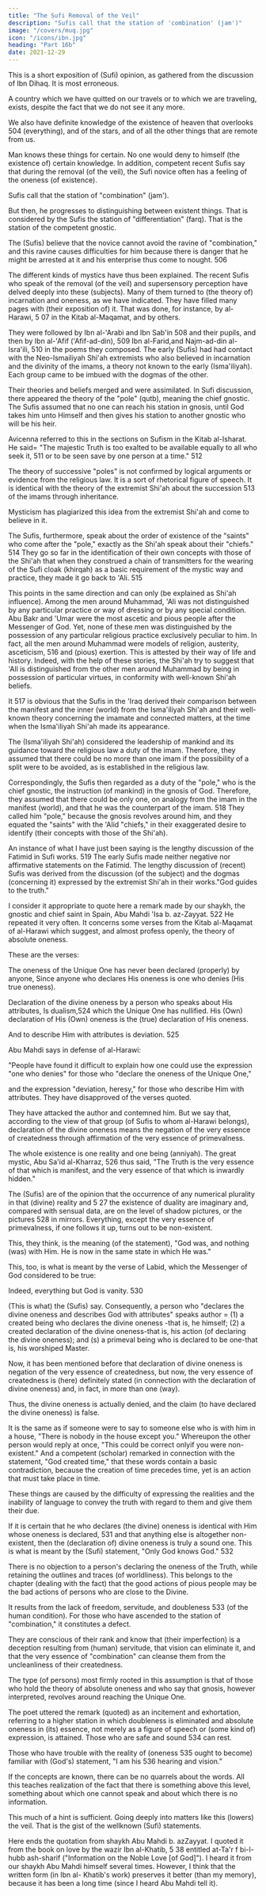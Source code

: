 ```yaml
---
title: "The Sufi Removal of the Veil"
description: "Sufis call that the station of 'combination' (jam')"
image: "/covers/muq.jpg"
icon: "/icons/ibn.jpg"
heading: "Part 16b"
date: 2021-12-29
---
```




This is a short exposition of (Sufi) opinion, as gathered from the discussion of Ibn Dihaq. It is most erroneous. 

A country which we have quitted on our travels or to which we are traveling, exists, despite the fact that we do not see it any more. 

We also have definite knowledge of the existence of heaven that overlooks 504 (everything), and of the stars, and of all the other things that are remote from us. 

Man knows these things for certain. No one would deny to himself (the existence of) certain knowledge. In addition, competent recent Sufis say that during the removal (of the veil), the Sufi novice often has a feeling of the oneness (of existence). 

Sufis call that the station of "combination" (jam'). <!-- 505  -->

But then, he progresses to distinguishing between existent things. That is considered by the Sufis the station of "differentiation" (farq). That is the station of the competent gnostic. 

The (Sufis) believe that the novice cannot avoid the ravine of "combination," and this ravine causes difficulties for him because there is danger that he might be arrested at it and his enterprise thus come to nought. 506

The different kinds of mystics have thus been explained. The recent Sufis who speak of the removal (of the veil) and supersensory
perception have delved deeply into these (subjects). Many of them turned to (the theory of) incarnation and oneness, as we have indicated. They have filled many pages with (their exposition of) it. That was done, for instance, by al-Harawi, 5 07 in the Kitab al-Maqamat, and by others.

They were followed by Ibn al-'Arabi and Ibn Sab'in 508 and their pupils, and then by Ibn al-'Afif ('Afif-ad-din), 509 Ibn al-Farid,and Najm-ad-din al-Isra'ili, 510 in the poems they composed. The early (Sufis) had had contact with the Neo-Ismailiyah Shi'ah extremists who also believed in incarnation and the divinity of the imams, a theory not known to the early (Isma'iliyah). Each group came to be imbued with the dogmas of the other. 

Their theories and beliefs merged and were assimilated. In Sufi discussion, there appeared the theory of the "pole" (qutb), meaning the chief gnostic. The Sufis assumed that no one can reach his station in gnosis, until God takes him unto Himself and then gives his station to another gnostic who will be his heir. 

Avicenna referred to this in the sections on Sufism in the Kitab al-Isharat. He said= "The majestic Truth is too exalted to be available equally to all who seek it, 511 or to be seen save by one person at a time." 512

The theory of successive "poles" is not confirmed by logical arguments or evidence from the religious law. It is a sort of rhetorical figure of speech. It is identical with the theory of the extremist Shi'ah about the succession 513 of the imams through inheritance. 

Mysticism has plagiarized this idea from the extremist Shi'ah and come to believe in it.

The Sufis, furthermore, speak about the order of existence of the "saints" who come after the "pole," exactly as the Shi'ah speak about their "chiefs." 514 They go so far in the identification of their own concepts with those of the Shi'ah that when they construed a chain of transmitters for the wearing of the Sufi cloak (khirqah) as a basic requirement of the mystic way and practice, they made it go back to 'Ali. 515 

This points in the same direction and can only (be explained as Shi'ah influence). Among the men around Muhammad, 'Ali was not distinguished by any particular practice or way of dressing or by any special condition. Abu Bakr and 'Umar were the most ascetic and pious people after the Messenger of God. Yet, none of these men was distinguished by the possession of any particular religious practice exclusively peculiar to him. In fact, all the men around Muhammad were models of religion, austerity, asceticism, 516 and (pious) exertion. This is attested by their way of life and history. Indeed, with the help of these stories, the Shi'ah try to suggest that 'All is distinguished from the other men around Muhammad by being in possession of particular virtues, in conformity with well-known Shi'ah beliefs. 

It 517 is obvious that the Sufis in the 'Iraq derived their comparison between the manifest and the inner (world) from the Isma'iliyah Shi'ah and their well-known theory concerning the imamate and connected matters, at the time when the Isma'iliyah Shi'ah made its appearance. 

The (Isma'iliyah Shi'ah) considered the leadership of mankind and its guidance toward the religious law a duty of the imam. Therefore, they assumed that there could be no more than one imam if the possibility of a split were to be avoided, as is established in the religious law. 

Correspondingly, the Sufis then regarded as a duty of the "pole," who is the chief gnostic, the instruction (of mankind) in the gnosis of God. Therefore, they assumed that there could be only one, on analogy from the imam in the manifest (world), and that he was the counterpart of the imam. 518 They called him "pole," because the gnosis revolves around him, and they equated the "saints" with the 'Alid "chiefs," in their exaggerated desire to identify (their concepts with those of the Shi'ah).

An instance of what I have just been saying is the lengthy discussion of the
Fatimid in Sufi works. 519 The early Sufis made neither negative nor affirmative
statements on the Fatimid. The lengthy discussion of (recent) Sufis was derived from
the discussion (of the subject) and the dogmas (concerning it) expressed by the
extremist Shi'ah in their works."God guides to the truth." <!-- 520 -->

I <!-- 521 --> consider it appropriate to quote here a remark made by our shaykh, the
gnostic and chief saint in Spain, Abu Mahdi 'Isa b. az-Zayyat. 522 He repeated it
very often. It concerns some verses from the Kitab al-Maqamat of al-Harawi which
suggest, and almost profess openly, the theory of absolute oneness. 

These are the
verses: <!-- 523 -->

The oneness of the Unique One has never been declared (properly) by anyone,
Since anyone who declares His oneness is one who denies (His true oneness).

Declaration of the divine oneness by a person who speaks about His attributes, 
Is dualism,524 which the Unique One has nullified.
His (Own) declaration of His (Own) oneness is the (true) declaration of His
oneness.

And to describe Him with attributes is deviation. 525

Abu Mahdi says in defense of al-Harawi: 

"People have found it difficult to explain how one could use the expression "one who denies" for those who "declare
the oneness of the Unique One," 

and the expression "deviation, heresy," for those who describe Him with attributes. They have disapproved of the verses quoted. 

They have attacked the author and contemned him. But we say that, according to the view of that group (of Sufis to whom al-Harawi belongs), declaration of the divine oneness means the negation of the very essence of createdness through affirmation of the very essence of primevalness. 

The whole existence is one reality and one being (anniyah). The great mystic, Abu Sa'id al-Kharraz, 526 thus said, "The Truth is the very essence of that which is manifest, and the very essence of that which is
inwardly hidden."

The (Sufis) are of the opinion that the occurrence of any numerical plurality in that (divine) reality and 5 27 the existence of duality are imaginary and, compared with sensual data, are on the level of shadow pictures, or the pictures 528 in mirrors.
Everything, except the very essence of primevalness, if one follows it up, turns out
to be non-existent. 

This, they think, is the meaning (of the statement), "God was, and nothing (was) with Him. He is now in the same state in which He was." <!-- 529 --> 

This, too, is what is meant by the verse of Labid, which the Messenger of God considered to be true:

Indeed, everything but God is vanity. 530

(This is what) the (Sufis) say. Consequently, a person who "declares the
divine oneness and describes God with attributes" speaks author = (1) a created being
who declares the divine oneness -that is, he himself; (2) a created declaration of the
divine oneness-that is, his action (of declaring the divine oneness); and (s) a
primeval being who is declared to be one-that is, his worshiped Master. 

Now, it has been mentioned before that declaration of divine oneness is negation of the very essence of createdness, but now, the very essence of createdness is (here) definitely stated (in connection with the declaration of divine oneness) and, in fact, in more than one (way).

Thus, the divine oneness is actually denied, and the claim (to have declared the divine oneness) is false. 

It is the same as if someone were to say to someone else who is with him in a house, "There is nobody in the house except
you." Whereupon the other person would reply at once, "This could be correct onlyif you were non-existent." And a competent (scholar) remarked in connection with the statement, "God created time," that these words contain a basic contradiction,
because the creation of time precedes time, yet is an action that must take place in
time. 

These things are caused by the difficulty of expressing the realities and the
inability of language to convey the truth with regard to them and give them their
due. 

If it is certain that he who declares (the divine) oneness is identical with Him whose oneness is declared, 531 and that anything else is altogether non-existent, then the (declaration of) divine oneness is truly a sound one. This is what is meant by the (Sufi) statement, "Only God knows God." 532

There is no objection to a person's declaring the oneness of the Truth, while retaining the outlines and traces (of worldliness). This belongs to the chapter (dealing with the fact) that the good actions of pious people may be the bad actions
of persons who are close to the Divine. 

It results from the lack of freedom, servitude, and doubleness 533 (of the human condition). For those who have
ascended to the station of "combination," it constitutes a defect. 

They are conscious of their rank and know that (their imperfection) is a deception resulting from (human) servitude, that vision can eliminate it, and that the very essence of "combination" can cleanse them from the uncleanliness of their createdness. 

The type (of persons) most firmly rooted in this assumption is that of those who hold the theory of absolute oneness and who say that gnosis, however interpreted, revolves around reaching the Unique One.

The poet uttered the remark (quoted) as an incitement and exhortation, referring to a higher station in which doubleness is eliminated and absolute oneness in (its) essence, not merely as a figure of speech or (some kind of) expression, is
attained. Those who are safe and sound 534 can rest.

Those who have trouble with the reality of (oneness 535 ought to become) familiar with (God's) statement, "I am
his 536 hearing and vision." <!-- 537 --> 

If the concepts are known, there can be no quarrels about the words. All this teaches realization of the fact that there is something above this level, something about which one cannot speak and about which there is no
information.

This much of a hint is sufficient. Going deeply into matters like this (lowers)
the veil. That is the gist of the wellknown (Sufi) statements.

Here ends the quotation from shaykh Abu Mahdi b. azZayyat. I quoted it from the book on love by the wazir Ibn al-Khatib, 5 38 entitled at-Ta'r f bi-l-hubb ash-sharif ("Information on the Noble Love [of God]"). I heard it from our shaykh
Abu Mahdi himself several times. However, I think that the written form (in Ibn al-
Khatib's work) preserves it better (than my memory), because it has been a long
time (since I heard Abu Mahdi tell it).
<!-- God gives success. -->

